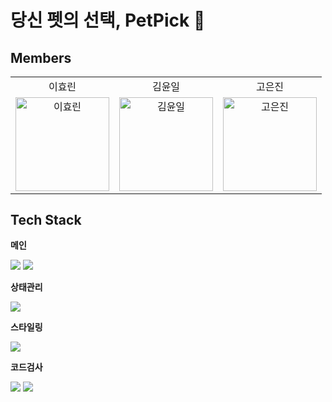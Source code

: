 # 당신 펫의 선택, PetPick 🐾

## Members

<table align="center">
  <tr align="center">
    <td>이효린</td>
    <td>김윤일</td>
    <td>고은진</td>
  </tr>
  <tr>
    <td align="center">
        <a href="https://github.com/hyorish03"><img src="https://avatars.githubusercontent.com/u/108210492?v=4" width="150px" alt="이효린"/><br /></a>
     </td>
     <td align="center">
        <a href="https://github.com/kyoul10121"><img src="https://avatars.githubusercontent.com/u/98331998?v=4" width="150px" alt="김윤일"/><br /></a>
     </td>
     <td align="center">
        <a href="https://github.com/rhdmswls12"><img src="https://avatars.githubusercontent.com/u/71330240?v=4" width="150px" alt="고은진"/><br /></a>
     </td>

  <tr>
</table>

## Tech Stack

**메인**

<div align="left">
<img src="https://img.shields.io/badge/TypeScript-3178C6?style=for-the-badge&logo=TypeScript&logoColor=white">
<img src="https://img.shields.io/badge/React-61DAFB?style=for-the-badge&logo=react&logoColor=white">

**상태관리**

<img src="https://img.shields.io/badge/zustand-000000?style=for-the-badge&logo=zustand&logoColor=white">

**스타일링**

<img src="https://img.shields.io/badge/styledcomponents-DB7093?style=for-the-badge&logo=styledcomponents&logoColor=white">

**코드검사**

<img src="https://img.shields.io/badge/ESLint-4B32C3?style=for-the-badge&logo=ESLint&logoColor=white">
<img src="https://img.shields.io/badge/Prettier-F7B93E?style=for-the-badge&logo=Prettier&logoColor=white">
